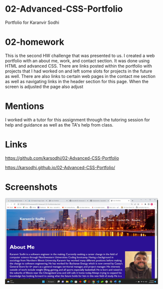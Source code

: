 # 02-Advanced-CSS-Portfolio
Portfolio for Karanvir Sodhi

# 02-homework
This is the second HW challenge that was presented to us.  I created a web portfolio with an about me, work, and contact section.  It was done using HTML and advanced CSS.  There are links posted within the portfolio with projects that I had worked on and left some slots for projects in the future as well.  There are also links to certain web pages in the contact me section as well as navigating links in the header section for this page.  When the screen is adjusted the page also adjust 



# Mentions
I worked with a tutor for this assignment through the tutoring session for help and guidance as well as the TA's help from class.

# Links
https://github.com/karsodhi/02-Advanced-CSS-Portfolio

https://karsodhi.github.io/02-Advanced-CSS-Portfolio/

# Screenshots 
![The portfolio page includes a navigation bar, links to projects, and a contact me section in the footer](./assets/images/portfolio.png)